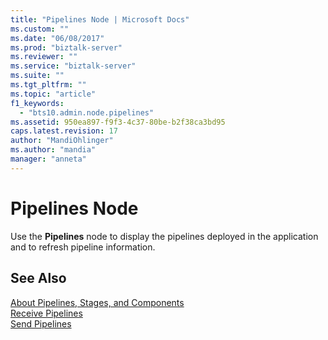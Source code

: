 ```yaml
---
title: "Pipelines Node | Microsoft Docs"
ms.custom: ""
ms.date: "06/08/2017"
ms.prod: "biztalk-server"
ms.reviewer: ""
ms.service: "biztalk-server"
ms.suite: ""
ms.tgt_pltfrm: ""
ms.topic: "article"
f1_keywords: 
  - "bts10.admin.node.pipelines"
ms.assetid: 950ea897-f9f3-4c37-80be-b2f38ca3bd95
caps.latest.revision: 17
author: "MandiOhlinger"
ms.author: "mandia"
manager: "anneta"
---
```

# Pipelines Node
Use the **Pipelines** node to display the pipelines deployed in the application and to refresh pipeline information.  
  
## See Also  
 [About Pipelines, Stages, and Components](../core/about-pipelines-stages-and-components.md)   
 [Receive Pipelines](../core/receive-pipelines.md)   
 [Send Pipelines](../core/send-pipelines.md)
